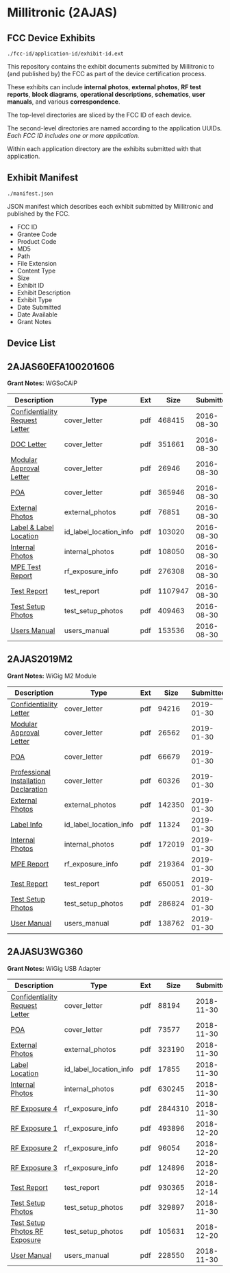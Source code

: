 # Millitronic (2AJAS)
## FCC Device Exhibits

```
./fcc-id/application-id/exhibit-id.ext
```

This repository contains the exhibit documents submitted by Millitronic to (and published by) the FCC as part of the device certification process.

These exhibits can include **internal photos**, **external photos**, **RF test reports**, **block diagrams**, **operational descriptions**, **schematics**, **user manuals**, and various **correspondence**.

The top-level directories are sliced by the FCC ID of each device.

The second-level directories are named according to the application UUIDs. *Each FCC ID includes one or more application.*

Within each application directory are the exhibits submitted with that application. 

## Exhibit Manifest

```
./manifest.json
```

JSON manifest which describes each exhibit submitted by Millitronic and published by the FCC.

- FCC ID
- Grantee Code
- Product Code
- MD5
- Path
- File Extension
- Content Type
- Size
- Exhibit ID
- Exhibit Description
- Exhibit Type
- Date Submitted
- Date Available
- Grant Notes

## Device List
## 2AJAS60EFA100201606
**Grant Notes:** WGSoCAiP

| Description | Type | Ext | Size | Submitted | Available |
| ----------- | ---- | --- | ---- | --------- | --------- |
| [Confidentiality Request Letter](2AJAS60EFA100201606/0ef185115bca36abf1e3c724d025aa64/3116536.pdf) | cover_letter | pdf | 468415 | 2016-08-30 | 2016-09-01 |
| [DOC Letter](2AJAS60EFA100201606/0ef185115bca36abf1e3c724d025aa64/3116537.pdf) | cover_letter | pdf | 351661 | 2016-08-30 | 2016-09-01 |
| [Modular Approval Letter](2AJAS60EFA100201606/0ef185115bca36abf1e3c724d025aa64/3116541.pdf) | cover_letter | pdf | 26946 | 2016-08-30 | 2016-09-01 |
| [POA](2AJAS60EFA100201606/0ef185115bca36abf1e3c724d025aa64/3116542.pdf) | cover_letter | pdf | 365946 | 2016-08-30 | 2016-09-01 |
| [External Photos](2AJAS60EFA100201606/0ef185115bca36abf1e3c724d025aa64/3116531.pdf) | external_photos | pdf | 76851 | 2016-08-30 | 2017-02-28 |
| [Label & Label Location](2AJAS60EFA100201606/0ef185115bca36abf1e3c724d025aa64/3116540.pdf) | id_label_location_info | pdf | 103020 | 2016-08-30 | 2016-09-01 |
| [Internal Photos](2AJAS60EFA100201606/0ef185115bca36abf1e3c724d025aa64/3116532.pdf) | internal_photos | pdf | 108050 | 2016-08-30 | 2017-02-28 |
| [MPE Test Report](2AJAS60EFA100201606/0ef185115bca36abf1e3c724d025aa64/3116538.pdf) | rf_exposure_info | pdf | 276308 | 2016-08-30 | 2016-09-01 |
| [Test Report](2AJAS60EFA100201606/0ef185115bca36abf1e3c724d025aa64/3116539.pdf) | test_report | pdf | 1107947 | 2016-08-30 | 2016-09-01 |
| [Test Setup Photos](2AJAS60EFA100201606/0ef185115bca36abf1e3c724d025aa64/3116533.pdf) | test_setup_photos | pdf | 409463 | 2016-08-30 | 2017-02-28 |
| [Users Manual](2AJAS60EFA100201606/0ef185115bca36abf1e3c724d025aa64/3116534.pdf) | users_manual | pdf | 153536 | 2016-08-30 | 2017-02-28 |
## 2AJAS2019M2
**Grant Notes:** WiGig M2 Module

| Description | Type | Ext | Size | Submitted | Available |
| ----------- | ---- | --- | ---- | --------- | --------- |
| [Confidentiality Letter](2AJAS2019M2/e1abf986042f1fd3ae62fa24ae3ac4f7/4153370.pdf) | cover_letter | pdf | 94216 | 2019-01-30 | 2019-01-31 |
| [Modular Approval Letter](2AJAS2019M2/e1abf986042f1fd3ae62fa24ae3ac4f7/4153374.pdf) | cover_letter | pdf | 26562 | 2019-01-30 | 2019-01-31 |
| [POA](2AJAS2019M2/e1abf986042f1fd3ae62fa24ae3ac4f7/4153375.pdf) | cover_letter | pdf | 66679 | 2019-01-30 | 2019-01-31 |
| [Professional Installation Declaration](2AJAS2019M2/e1abf986042f1fd3ae62fa24ae3ac4f7/4153376.pdf) | cover_letter | pdf | 60326 | 2019-01-30 | 2019-01-31 |
| [External Photos](2AJAS2019M2/e1abf986042f1fd3ae62fa24ae3ac4f7/4153366.pdf) | external_photos | pdf | 142350 | 2019-01-30 | 2019-07-30 |
| [Label Info](2AJAS2019M2/e1abf986042f1fd3ae62fa24ae3ac4f7/4153373.pdf) | id_label_location_info | pdf | 11324 | 2019-01-30 | 2019-01-31 |
| [Internal Photos](2AJAS2019M2/e1abf986042f1fd3ae62fa24ae3ac4f7/4153367.pdf) | internal_photos | pdf | 172019 | 2019-01-30 | 2019-07-30 |
| [MPE Report](2AJAS2019M2/e1abf986042f1fd3ae62fa24ae3ac4f7/4153371.pdf) | rf_exposure_info | pdf | 219364 | 2019-01-30 | 2019-01-31 |
| [Test Report](2AJAS2019M2/e1abf986042f1fd3ae62fa24ae3ac4f7/4153372.pdf) | test_report | pdf | 650051 | 2019-01-30 | 2019-01-31 |
| [Test Setup Photos](2AJAS2019M2/e1abf986042f1fd3ae62fa24ae3ac4f7/4153368.pdf) | test_setup_photos | pdf | 286824 | 2019-01-30 | 2019-07-30 |
| [User Manual](2AJAS2019M2/e1abf986042f1fd3ae62fa24ae3ac4f7/4153369.pdf) | users_manual | pdf | 138762 | 2019-01-30 | 2019-07-30 |
## 2AJASU3WG360
**Grant Notes:** WiGig USB Adapter

| Description | Type | Ext | Size | Submitted | Available |
| ----------- | ---- | --- | ---- | --------- | --------- |
| [Confidentiality Request Letter](2AJASU3WG360/d8d8fdff8ac6ad4ed195f97bac037c36/4090870.pdf) | cover_letter | pdf | 88194 | 2018-11-30 | 2018-12-24 |
| [POA](2AJASU3WG360/d8d8fdff8ac6ad4ed195f97bac037c36/4090881.pdf) | cover_letter | pdf | 73577 | 2018-11-30 | 2018-12-24 |
| [External Photos](2AJASU3WG360/d8d8fdff8ac6ad4ed195f97bac037c36/4090876.pdf) | external_photos | pdf | 323190 | 2018-11-30 | 2019-06-22 |
| [Label Location](2AJASU3WG360/d8d8fdff8ac6ad4ed195f97bac037c36/4090878.pdf) | id_label_location_info | pdf | 17855 | 2018-11-30 | 2018-12-24 |
| [Internal Photos](2AJASU3WG360/d8d8fdff8ac6ad4ed195f97bac037c36/4090877.pdf) | internal_photos | pdf | 630245 | 2018-11-30 | 2019-06-22 |
| [RF Exposure 4](2AJASU3WG360/d8d8fdff8ac6ad4ed195f97bac037c36/4090875.pdf) | rf_exposure_info | pdf | 2844310 | 2018-11-30 | 2018-12-24 |
| [RF Exposure 1](2AJASU3WG360/d8d8fdff8ac6ad4ed195f97bac037c36/4111790.pdf) | rf_exposure_info | pdf | 493896 | 2018-12-20 | 2018-12-24 |
| [RF Exposure 2](2AJASU3WG360/d8d8fdff8ac6ad4ed195f97bac037c36/4111791.pdf) | rf_exposure_info | pdf | 96054 | 2018-12-20 | 2018-12-24 |
| [RF Exposure 3](2AJASU3WG360/d8d8fdff8ac6ad4ed195f97bac037c36/4111792.pdf) | rf_exposure_info | pdf | 124896 | 2018-12-20 | 2018-12-24 |
| [Test Report](2AJASU3WG360/d8d8fdff8ac6ad4ed195f97bac037c36/4106486.pdf) | test_report | pdf | 930365 | 2018-12-14 | 2018-12-24 |
| [Test Setup Photos](2AJASU3WG360/d8d8fdff8ac6ad4ed195f97bac037c36/4090882.pdf) | test_setup_photos | pdf | 329897 | 2018-11-30 | 2019-06-22 |
| [Test Setup Photos RF Exposure](2AJASU3WG360/d8d8fdff8ac6ad4ed195f97bac037c36/4111789.pdf) | test_setup_photos | pdf | 105631 | 2018-12-20 | 2019-06-22 |
| [User Manual](2AJASU3WG360/d8d8fdff8ac6ad4ed195f97bac037c36/4090885.pdf) | users_manual | pdf | 228550 | 2018-11-30 | 2019-06-22 |
